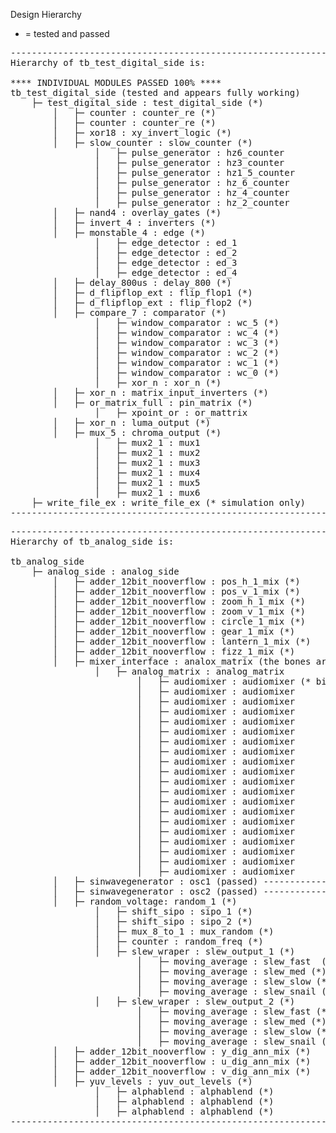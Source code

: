 Design Hierarchy
* = tested and passed
<pre>
-------------------------------------------------------------
Hierarchy of tb_test_digital_side is:
    
**** INDIVIDUAL MODULES PASSED 100% ****
tb_test_digital_side (tested and appears fully working)
    ├─ test_digital_side : test_digital_side (*)
        │   ├─ counter : counter_re (*)
        │   ├─ counter : counter_re (*)
        │   ├─ xor18 : xy_invert_logic (*)
        │   ├─ slow_counter : slow_counter (*)
                │   ├─ pulse_generator : hz6_counter 
                │   ├─ pulse_generator : hz3_counter
                │   ├─ pulse_generator : hz1_5_counter
                │   ├─ pulse_generator : hz_6_counter
                │   ├─ pulse_generator : hz_4_counter
                │   ├─ pulse_generator : hz_2_counter
        │   ├─ nand4 : overlay_gates (*)
        │   ├─ invert_4 : inverters (*)
        │   ├─ monstable_4 : edge (*)
                │   ├─ edge_detector : ed_1 
                │   ├─ edge_detector : ed_2
                │   ├─ edge_detector : ed_3
                │   ├─ edge_detector : ed_4
        │   ├─ delay_800us : delay_800 (*)
        │   ├─ d_flipflop_ext : flip_flop1 (*)
        │   ├─ d_flipflop_ext : flip_flop2 (*)
        │   ├─ compare_7 : comparator (*)
                │   ├─ window_comparator : wc_5 (*)
                │   ├─ window_comparator : wc_4 (*)
                │   ├─ window_comparator : wc_3 (*)
                │   ├─ window_comparator : wc_2 (*)
                │   ├─ window_comparator : wc_1 (*)
                │   ├─ window_comparator : wc_0 (*)
                │   ├─ xor_n : xor_n (*)
        │   ├─ xor_n : matrix_input_inverters (*)
        │   ├─ or_matrix_full : pin_matrix (*)
                │   ├─ xpoint_or : or_mattrix 
        │   ├─ xor_n : luma_output (*)
        │   ├─ mux_5 : chroma_output (*)
                │   ├─ mux2_1 : mux1 
                │   ├─ mux2_1 : mux2
                │   ├─ mux2_1 : mux3
                │   ├─ mux2_1 : mux4
                │   ├─ mux2_1 : mux5
                │   ├─ mux2_1 : mux6
    ├─ write_file_ex : write_file_ex (* simulation only)
-------------------------------------------------------------    
</pre>
<pre>
-------------------------------------------------------------
Hierarchy of tb_analog_side is:

tb_analog_side
    ├─ analog_side : analog_side 
        │   ├─ adder_12bit_nooverflow : pos_h_1_mix (*)
        │   ├─ adder_12bit_nooverflow : pos_v_1_mix (*)
        │   ├─ adder_12bit_nooverflow : zoom_h_1_mix (*)
        │   ├─ adder_12bit_nooverflow : zoom_v_1_mix (*)
        │   ├─ adder_12bit_nooverflow : circle_1_mix (*)
        │   ├─ adder_12bit_nooverflow : gear_1_mix (*)
        │   ├─ adder_12bit_nooverflow : lantern_1_mix (*)
        │   ├─ adder_12bit_nooverflow : fizz_1_mix (*)
        │   ├─ mixer_interface : analox_matrix (the bones are here, but without the pipelined DSP it isn't really working)
                │   ├─ analog_matrix : analog_matrix 
                        │   ├─ audiomixer : audiomixer (* binary, 12bit works but the math isn't exact) (currently set to binary mix, needs pipelining to avoid large DSP usage)
                        │   ├─ audiomixer : audiomixer
                        │   ├─ audiomixer : audiomixer
                        │   ├─ audiomixer : audiomixer
                        │   ├─ audiomixer : audiomixer
                        │   ├─ audiomixer : audiomixer
                        │   ├─ audiomixer : audiomixer
                        │   ├─ audiomixer : audiomixer
                        │   ├─ audiomixer : audiomixer
                        │   ├─ audiomixer : audiomixer
                        │   ├─ audiomixer : audiomixer
                        │   ├─ audiomixer : audiomixer
                        │   ├─ audiomixer : audiomixer
                        │   ├─ audiomixer : audiomixer
                        │   ├─ audiomixer : audiomixer
                        │   ├─ audiomixer : audiomixer
                        │   ├─ audiomixer : audiomixer
                        │   ├─ audiomixer : audiomixer
                        │   ├─ audiomixer : audiomixer
                        │   ├─ audiomixer : audiomixer
        │   ├─ sinwavegenerator : osc1 (passed) --------------> wip
        │   ├─ sinwavegenerator : osc2 (passed) --------------> wip
        │   ├─ random_voltage: random_1 (*)
                │   ├─ shift_sipo : sipo_1 (*)
                │   ├─ shift_sipo : sipo_2 (*)
                │   ├─ mux_8_to_1 : mux_random (*)
                │   ├─ counter : random_freq (*)
                │   ├─ slew_wraper : slew_output_1 (*)
                        │   ├─ moving_average : slew_fast  (*)
                        │   ├─ moving_average : slew_med (*)
                        │   ├─ moving_average : slew_slow (*)
                        │   ├─ moving_average : slew_snail (*)
                │   ├─ slew_wraper : slew_output_2 (*)
                        │   ├─ moving_average : slew_fast (*)
                        │   ├─ moving_average : slew_med (*)
                        │   ├─ moving_average : slew_slow (*)
                        │   ├─ moving_average : slew_snail (*)
        │   ├─ adder_12bit_nooverflow : y_dig_ann_mix (*)
        │   ├─ adder_12bit_nooverflow : u_dig_ann_mix (*)
        │   ├─ adder_12bit_nooverflow : v_dig_ann_mix (*)
        │   ├─ yuv_levels : yuv_out_levels (*)
                │   ├─ alphablend : alphablend (*)
                │   ├─ alphablend : alphablend (*)
                │   ├─ alphablend : alphablend (*)
-------------------------------------------------------------
</pre>
